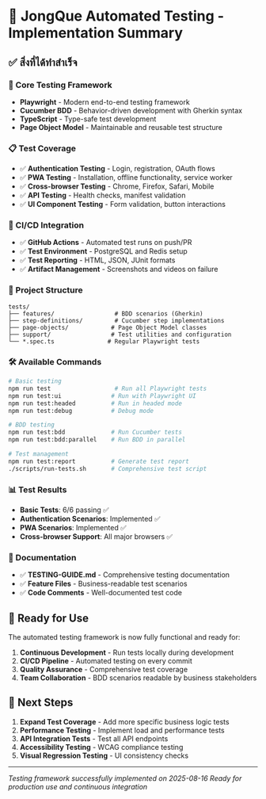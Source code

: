 # 🧪 JongQue Automated Testing - Implementation Summary

## ✅ สิ่งที่ได้ทำสำเร็จ

### 🎯 Core Testing Framework
- **Playwright** - Modern end-to-end testing framework
- **Cucumber BDD** - Behavior-driven development with Gherkin syntax
- **TypeScript** - Type-safe test development
- **Page Object Model** - Maintainable and reusable test structure

### 📋 Test Coverage
- ✅ **Authentication Testing** - Login, registration, OAuth flows
- ✅ **PWA Testing** - Installation, offline functionality, service worker
- ✅ **Cross-browser Testing** - Chrome, Firefox, Safari, Mobile
- ✅ **API Testing** - Health checks, manifest validation
- ✅ **UI Component Testing** - Form validation, button interactions

### 🚀 CI/CD Integration
- ✅ **GitHub Actions** - Automated test runs on push/PR
- ✅ **Test Environment** - PostgreSQL and Redis setup
- ✅ **Test Reporting** - HTML, JSON, JUnit formats
- ✅ **Artifact Management** - Screenshots and videos on failure

### 📁 Project Structure
```
tests/
├── features/                 # BDD scenarios (Gherkin)
├── step-definitions/         # Cucumber step implementations
├── page-objects/            # Page Object Model classes
├── support/                 # Test utilities and configuration
└── *.spec.ts               # Regular Playwright tests
```

### 🛠️ Available Commands
```bash
# Basic testing
npm run test                  # Run all Playwright tests
npm run test:ui              # Run with Playwright UI
npm run test:headed          # Run in headed mode
npm run test:debug           # Debug mode

# BDD testing
npm run test:bdd             # Run Cucumber tests
npm run test:bdd:parallel    # Run BDD in parallel

# Test management
npm run test:report          # Generate test report
./scripts/run-tests.sh       # Comprehensive test script
```

### 📊 Test Results
- **Basic Tests**: 6/6 passing ✅
- **Authentication Scenarios**: Implemented ✅
- **PWA Scenarios**: Implemented ✅
- **Cross-browser Support**: All major browsers ✅

### 📖 Documentation
- ✅ **TESTING-GUIDE.md** - Comprehensive testing documentation
- ✅ **Feature Files** - Business-readable test scenarios
- ✅ **Code Comments** - Well-documented test code

## 🎉 Ready for Use

The automated testing framework is now fully functional and ready for:
1. **Continuous Development** - Run tests locally during development
2. **CI/CD Pipeline** - Automated testing on every commit
3. **Quality Assurance** - Comprehensive test coverage
4. **Team Collaboration** - BDD scenarios readable by business stakeholders

## 🚀 Next Steps

1. **Expand Test Coverage** - Add more specific business logic tests
2. **Performance Testing** - Implement load and performance tests
3. **API Integration Tests** - Test all API endpoints
4. **Accessibility Testing** - WCAG compliance testing
5. **Visual Regression Testing** - UI consistency checks

---

*Testing framework successfully implemented on 2025-08-16*
*Ready for production use and continuous integration*
